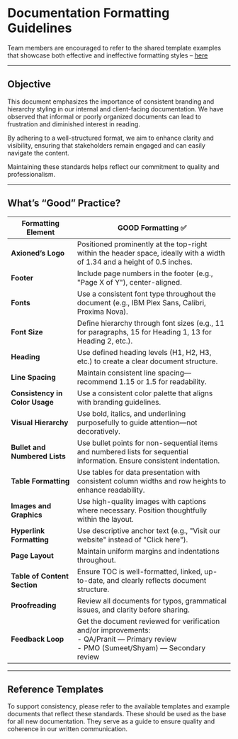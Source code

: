 # Documentation Formatting Guidelines

Team members are encouraged to refer to the shared template examples that showcase both effective and ineffective formatting styles – [here](https://docs.google.com/document/d/1oir-s-MQssqH54MDqGK9s9jJxNgcutvBGuiepffN87M/edit?usp=sharing)

---

## Objective

This document emphasizes the importance of consistent branding and hierarchy styling in our internal and client-facing documentation. We have observed that informal or poorly organized documents can lead to frustration and diminished interest in reading.

By adhering to a well-structured format, we aim to enhance clarity and visibility, ensuring that stakeholders remain engaged and can easily navigate the content.

Maintaining these standards helps reflect our commitment to quality and professionalism.

---

## What’s “Good” Practice?

| **Formatting Element**       | **GOOD Formatting ✅** |
|-----------------------------|------------------------|
| **Axioned’s Logo**          | Positioned prominently at the top-right within the header space, ideally with a width of 1.34 and a height of 0.5 inches. |
| **Footer**                  | Include page numbers in the footer (e.g., "Page X of Y"), center-aligned. |
| **Fonts**                   | Use a consistent font type throughout the document (e.g., IBM Plex Sans, Calibri, Proxima Nova). |
| **Font Size**               | Define hierarchy through font sizes (e.g., 11 for paragraphs, 15 for Heading 1, 13 for Heading 2, etc.). |
| **Heading**                 | Use defined heading levels (H1, H2, H3, etc.) to create a clear document structure. |
| **Line Spacing**            | Maintain consistent line spacing—recommend 1.15 or 1.5 for readability. |
| **Consistency in Color Usage** | Use a consistent color palette that aligns with branding guidelines. |
| **Visual Hierarchy**        | Use bold, italics, and underlining purposefully to guide attention—not decoratively. |
| **Bullet and Numbered Lists** | Use bullet points for non-sequential items and numbered lists for sequential information. Ensure consistent indentation. |
| **Table Formatting**        | Use tables for data presentation with consistent column widths and row heights to enhance readability. |
| **Images and Graphics**     | Use high-quality images with captions where necessary. Position thoughtfully within the layout. |
| **Hyperlink Formatting**    | Use descriptive anchor text (e.g., "Visit our website" instead of "Click here"). |
| **Page Layout**             | Maintain uniform margins and indentations throughout. |
| **Table of Content Section** | Ensure TOC is well-formatted, linked, up-to-date, and clearly reflects document structure. |
| **Proofreading**            | Review all documents for typos, grammatical issues, and clarity before sharing. |
| **Feedback Loop**           | Get the document reviewed for verification and/or improvements:<br> - QA/Pranit — Primary review<br> - PMO (Sumeet/Shyam) — Secondary review |

---

## Reference Templates

To support consistency, please refer to the available templates and example documents that reflect these standards. These should be used as the base for all new documentation. They serve as a guide to ensure quality and coherence in our written communication.
